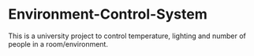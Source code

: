 # Environment-Control-System
This is a university project to control temperature, lighting and number of people in a room/environment.
